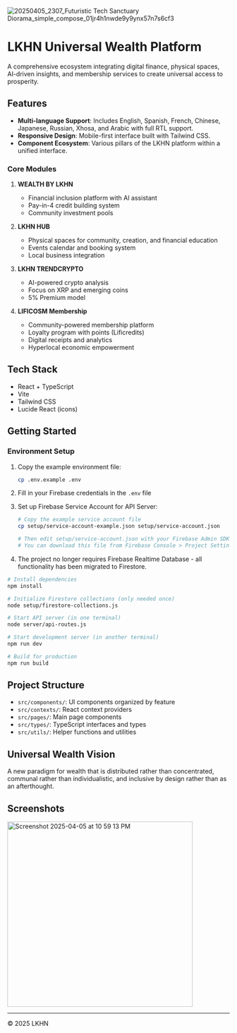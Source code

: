 ![20250405_2307_Futuristic Tech Sanctuary Diorama_simple_compose_01jr4h1nwde9y9ynx57n7s6cf3](https://github.com/user-attachments/assets/a6f3c8bf-03de-44a3-88da-4ab3617f6ba5)

# LKHN Universal Wealth Platform

A comprehensive ecosystem integrating digital finance, physical spaces, AI-driven insights, and membership services to create universal access to prosperity.

## Features

- **Multi-language Support**: Includes English, Spanish, French, Chinese, Japanese, Russian, Xhosa, and Arabic with full RTL support.
- **Responsive Design**: Mobile-first interface built with Tailwind CSS.
- **Component Ecosystem**: Various pillars of the LKHN platform within a unified interface.

### Core Modules

1. **WEALTH BY LKHN**
   - Financial inclusion platform with AI assistant
   - Pay-in-4 credit building system
   - Community investment pools

2. **LKHN HUB**
   - Physical spaces for community, creation, and financial education
   - Events calendar and booking system
   - Local business integration

3. **LKHN TRENDCRYPTO**
   - AI-powered crypto analysis
   - Focus on XRP and emerging coins
   - 5% Premium model

4. **LIFICOSM Membership**
   - Community-powered membership platform
   - Loyalty program with points (Lificredits)
   - Digital receipts and analytics
   - Hyperlocal economic empowerment

## Tech Stack

- React + TypeScript
- Vite
- Tailwind CSS
- Lucide React (icons)

## Getting Started

### Environment Setup

1. Copy the example environment file:
   ```bash
   cp .env.example .env
   ```

2. Fill in your Firebase credentials in the `.env` file

3. Set up Firebase Service Account for API Server:
   ```bash
   # Copy the example service account file
   cp setup/service-account-example.json setup/service-account.json
   
   # Then edit setup/service-account.json with your Firebase Admin SDK credentials
   # You can download this file from Firebase Console > Project Settings > Service Accounts
   ```

4. The project no longer requires Firebase Realtime Database - all functionality has been migrated to Firestore.

```bash
# Install dependencies
npm install

# Initialize Firestore collections (only needed once)
node setup/firestore-collections.js

# Start API server (in one terminal)
node server/api-routes.js

# Start development server (in another terminal)
npm run dev

# Build for production
npm run build
```

## Project Structure

- `src/components/`: UI components organized by feature
- `src/contexts/`: React context providers
- `src/pages/`: Main page components
- `src/types/`: TypeScript interfaces and types
- `src/utils/`: Helper functions and utilities

## Universal Wealth Vision

A new paradigm for wealth that is distributed rather than concentrated, communal rather than individualistic, and inclusive by design rather than as an afterthought.

## Screenshots
<img width="420" alt="Screenshot 2025-04-05 at 10 59 13 PM" src="https://github.com/user-attachments/assets/10bb20c6-baf3-459d-80d1-dd3e5557e37f" />

---

© 2025 LKHN